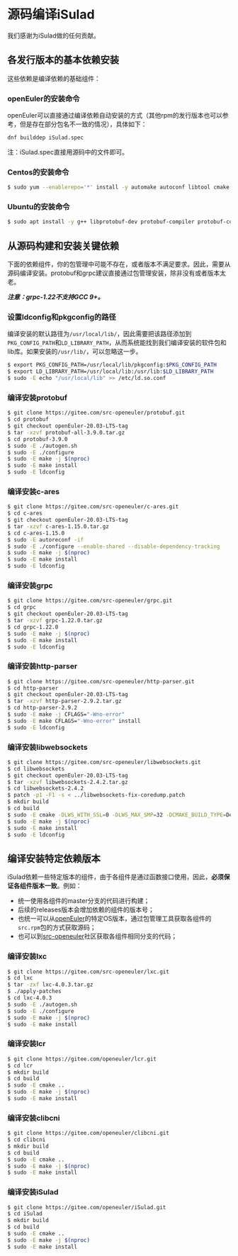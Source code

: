 # 源码编译iSulad

我们感谢为iSulad做的任何贡献。

## 各发行版本的基本依赖安装

这些依赖是编译依赖的基础组件：

### openEuler的安装命令

openEuler可以直接通过编译依赖自动安装的方式（其他rpm的发行版本也可以参考，但是存在部分包名不一致的情况），具体如下：

```bash
dnf builddep iSulad.spec
```

注：iSulad.spec直接用源码中的文件即可。

### Centos的安装命令

```bash
$ sudo yum --enablerepo='*' install -y automake autoconf libtool cmake make libcap libcap-devel libselinux libselinux-devel libseccomp libseccomp-devel yajl-devel git libcgroup tar python3 python3-pip device-mapper-devel libarchive libarchive-devel libcurl-devel zlib-devel glibc-headers openssl-devel gcc gcc-c++ systemd-devel systemd-libs libtar libtar-devel
```

### Ubuntu的安装命令
```bash
$ sudo apt install -y g++ libprotobuf-dev protobuf-compiler protobuf-compiler-grpc libgrpc++-dev libgrpc-dev libtool automake autoconf cmake make pkg-config libyajl-dev zlib1g-dev libselinux-dev libseccomp-dev libcap-dev libsystemd-dev git libcurl4-gnutls-dev openssl libdevmapper-dev python3 libtar libtar-dev
```

## 从源码构建和安装关键依赖
下面的依赖组件，你的包管理中可能不存在，或者版本不满足要求。因此，需要从源码编译安装。protobuf和grpc建议直接通过包管理安装，除非没有或者版本太老。

***注意：grpc-1.22不支持GCC 9+。***

### 设置ldconfig和pkgconfig的路径

编译安装的默认路径为`/usr/local/lib/`，因此需要把该路径添加到`PKG_CONFIG_PATH`和`LD_LIBRARY_PATH`，从而系统能找到我们编译安装的软件包和lib库。如果安装的`/usr/lib/`，可以忽略这一步。

```bash
$ export PKG_CONFIG_PATH=/usr/local/lib/pkgconfig:$PKG_CONFIG_PATH
$ export LD_LIBRARY_PATH=/usr/local/lib:/usr/lib:$LD_LIBRARY_PATH
$ sudo -E echo "/usr/local/lib" >> /etc/ld.so.conf
```
### 编译安装protobuf
```bash
$ git clone https://gitee.com/src-openeuler/protobuf.git
$ cd protobuf
$ git checkout openEuler-20.03-LTS-tag
$ tar -xzvf protobuf-all-3.9.0.tar.gz
$ cd protobuf-3.9.0
$ sudo -E ./autogen.sh
$ sudo -E ./configure
$ sudo -E make -j $(nproc)
$ sudo -E make install
$ sudo -E ldconfig
```

### 编译安装c-ares
```bash
$ git clone https://gitee.com/src-openeuler/c-ares.git
$ cd c-ares
$ git checkout openEuler-20.03-LTS-tag
$ tar -xzvf c-ares-1.15.0.tar.gz
$ cd c-ares-1.15.0
$ sudo -E autoreconf -if
$ sudo -E ./configure --enable-shared --disable-dependency-tracking
$ sudo -E make -j $(nproc)
$ sudo -E make install
$ sudo -E ldconfig
```

### 编译安装grpc
```bash
$ git clone https://gitee.com/src-openeuler/grpc.git
$ cd grpc
$ git checkout openEuler-20.03-LTS-tag
$ tar -xzvf grpc-1.22.0.tar.gz
$ cd grpc-1.22.0
$ sudo -E make -j $(nproc)
$ sudo -E make install
$ sudo -E ldconfig
```

### 编译安装http-parser
```bash
$ git clone https://gitee.com/src-openeuler/http-parser.git
$ cd http-parser
$ git checkout openEuler-20.03-LTS-tag
$ tar -xzvf http-parser-2.9.2.tar.gz
$ cd http-parser-2.9.2
$ sudo -E make -j CFLAGS="-Wno-error"
$ sudo -E make CFLAGS="-Wno-error" install
$ sudo -E ldconfig
```

### 编译安装libwebsockets
```bash
$ git clone https://gitee.com/src-openeuler/libwebsockets.git
$ cd libwebsockets
$ git checkout openEuler-20.03-LTS-tag
$ tar -xzvf libwebsockets-2.4.2.tar.gz
$ cd libwebsockets-2.4.2
$ patch -p1 -F1 -s < ../libwebsockets-fix-coredump.patch
$ mkdir build
$ cd build
$ sudo -E cmake -DLWS_WITH_SSL=0 -DLWS_MAX_SMP=32 -DCMAKE_BUILD_TYPE=Debug ../
$ sudo -E make -j $(nproc)
$ sudo -E make install
$ sudo -E ldconfig
```

## 编译安装特定依赖版本
iSulad依赖一些特定版本的组件，由于各组件是通过函数接口使用，因此，**必须保证各组件版本一致**。例如：

- 统一使用各组件的master分支的代码进行构建；
- 后续的releases版本会增加依赖的组件的版本号；
- 也统一可以从[openEuler](https://openeuler.org/zh/download/)的特定OS版本，通过包管理工具获取各组件的`src.rpm`包的方式获取源码；
- 也可以到[src-openeuler](https://gitee.com/src-openeuler)社区获取各组件相同分支的代码；

### 编译安装lxc
```bash
$ git clone https://gitee.com/src-openeuler/lxc.git
$ cd lxc
$ tar -zxf lxc-4.0.3.tar.gz
$ ./apply-patches
$ cd lxc-4.0.3
$ sudo -E ./autogen.sh
$ sudo -E ./configure
$ sudo -E make -j $(nproc)
$ sudo -E make install
```

### 编译安装lcr
```bash
$ git clone https://gitee.com/openeuler/lcr.git
$ cd lcr
$ mkdir build
$ cd build
$ sudo -E cmake ..
$ sudo -E make -j $(nproc)
$ sudo -E make install
```

### 编译安装clibcni
```bash
$ git clone https://gitee.com/openeuler/clibcni.git
$ cd clibcni
$ mkdir build
$ cd build
$ sudo -E cmake ..
$ sudo -E make -j $(nproc)
$ sudo -E make install
```

### 编译安装iSulad
```bash
$ git clone https://gitee.com/openeuler/iSulad.git
$ cd iSulad
$ mkdir build
$ cd build
$ sudo -E cmake ..
$ sudo -E make -j $(nproc)
$ sudo -E make install
```
